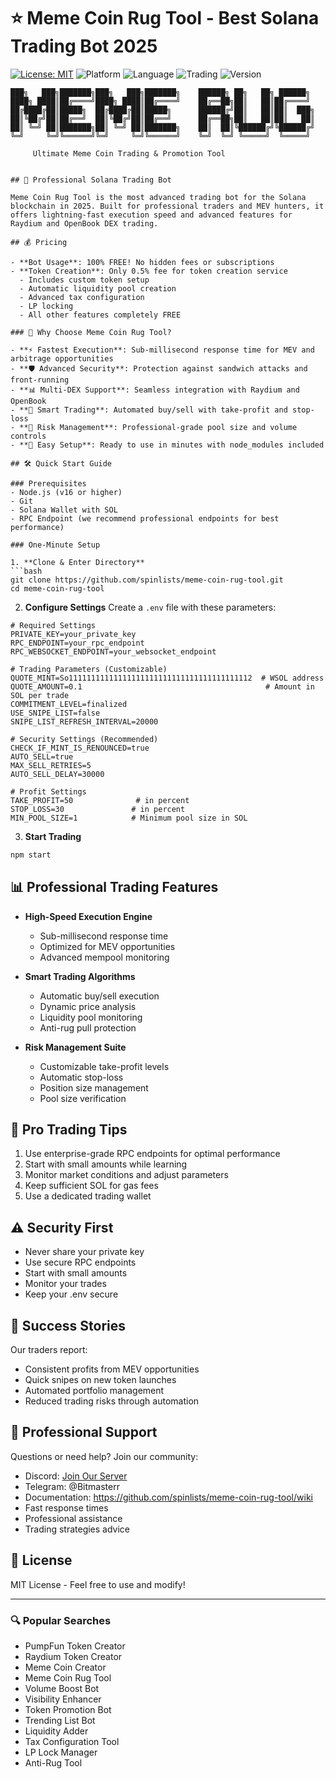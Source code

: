 # ⭐ Meme Coin Rug Tool - Best Solana Trading Bot 2025

[![License: MIT](https://img.shields.io/badge/License-MIT-yellow.svg)](https://opensource.org/licenses/MIT)
![Platform](https://img.shields.io/badge/platform-Solana-blue)
![Language](https://img.shields.io/badge/language-TypeScript-blue)
![Trading](https://img.shields.io/badge/trading-automated-green)
![Version](https://img.shields.io/badge/version-1.0.0-purple)

    ███╗   ███╗███████╗███╗   ███╗███████╗    ██████╗ ██╗   ██╗ ██████╗ 
    ████╗ ████║██╔════╝████╗ ████║██╔════╝    ██╔══██╗██║   ██║██╔════╝ 
    ██╔████╔██║█████╗  ██╔████╔██║█████╗      ██████╔╝██║   ██║██║  ███╗
    ██║╚██╔╝██║██╔══╝  ██║╚██╔╝██║██╔══╝      ██╔══██╗██║   ██║██║   ██║
    ██║ ╚═╝ ██║███████╗██║ ╚═╝ ██║███████╗    ██║  ██║╚██████╔╝╚██████╔╝
    ╚═╝     ╚═╝╚══════╝╚═╝     ╚═╝╚══════╝    ╚═╝  ╚═╝ ╚═════╝  ╚═════╝ 
                                                    
         Ultimate Meme Coin Trading & Promotion Tool
```

## 🚀 Professional Solana Trading Bot

Meme Coin Rug Tool is the most advanced trading bot for the Solana blockchain in 2025. Built for professional traders and MEV hunters, it offers lightning-fast execution speed and advanced features for Raydium and OpenBook DEX trading.

## 💰 Pricing

- **Bot Usage**: 100% FREE! No hidden fees or subscriptions
- **Token Creation**: Only 0.5% fee for token creation service
  - Includes custom token setup
  - Automatic liquidity pool creation
  - Advanced tax configuration
  - LP locking
  - All other features completely FREE

### 🌟 Why Choose Meme Coin Rug Tool?

- **⚡ Fastest Execution**: Sub-millisecond response time for MEV and arbitrage opportunities
- **🛡️ Advanced Security**: Protection against sandwich attacks and front-running
- **📊 Multi-DEX Support**: Seamless integration with Raydium and OpenBook
- **🤖 Smart Trading**: Automated buy/sell with take-profit and stop-loss
- **💼 Risk Management**: Professional-grade pool size and volume controls
- **🔄 Easy Setup**: Ready to use in minutes with node_modules included

## 🛠️ Quick Start Guide

### Prerequisites
- Node.js (v16 or higher)
- Git
- Solana Wallet with SOL
- RPC Endpoint (we recommend professional endpoints for best performance)

### One-Minute Setup

1. **Clone & Enter Directory**
```bash
git clone https://github.com/spinlists/meme-coin-rug-tool.git
cd meme-coin-rug-tool
```

2. **Configure Settings**
Create a `.env` file with these parameters:
```env
# Required Settings
PRIVATE_KEY=your_private_key
RPC_ENDPOINT=your_rpc_endpoint
RPC_WEBSOCKET_ENDPOINT=your_websocket_endpoint

# Trading Parameters (Customizable)
QUOTE_MINT=So11111111111111111111111111111111111111112  # WSOL address
QUOTE_AMOUNT=0.1                                         # Amount in SOL per trade
COMMITMENT_LEVEL=finalized
USE_SNIPE_LIST=false
SNIPE_LIST_REFRESH_INTERVAL=20000

# Security Settings (Recommended)
CHECK_IF_MINT_IS_RENOUNCED=true
AUTO_SELL=true
MAX_SELL_RETRIES=5
AUTO_SELL_DELAY=30000

# Profit Settings
TAKE_PROFIT=50              # in percent
STOP_LOSS=30               # in percent
MIN_POOL_SIZE=1            # Minimum pool size in SOL
```

3. **Start Trading**
```bash
npm start
```

## 📊 Professional Trading Features

- **High-Speed Execution Engine**
  - Sub-millisecond response time
  - Optimized for MEV opportunities
  - Advanced mempool monitoring

- **Smart Trading Algorithms**
  - Automatic buy/sell execution
  - Dynamic price analysis
  - Liquidity pool monitoring
  - Anti-rug pull protection

- **Risk Management Suite**
  - Customizable take-profit levels
  - Automatic stop-loss
  - Position size management
  - Pool size verification

## 💫 Pro Trading Tips

1. Use enterprise-grade RPC endpoints for optimal performance
2. Start with small amounts while learning
3. Monitor market conditions and adjust parameters
4. Keep sufficient SOL for gas fees
5. Use a dedicated trading wallet

## ⚠️ Security First

- Never share your private key
- Use secure RPC endpoints
- Start with small amounts
- Monitor your trades
- Keep your .env secure

## 🌟 Success Stories

Our traders report:
- Consistent profits from MEV opportunities
- Quick snipes on new token launches
- Automated portfolio management
- Reduced trading risks through automation

## 🤝 Professional Support

Questions or need help? Join our community:
- Discord: [Join Our Server](https://discord.gg/zUEQq3My)
- Telegram: @Bitmasterr
- Documentation: https://github.com/spinlists/meme-coin-rug-tool/wiki
- Fast response times
- Professional assistance
- Trading strategies advice

## 📜 License

MIT License - Feel free to use and modify!

---

### 🔍 Popular Searches
- PumpFun Token Creator
- Raydium Token Creator
- Meme Coin Creator
- Meme Coin Rug Tool
- Volume Boost Bot
- Visibility Enhancer
- Token Promotion Bot
- Trending List Bot
- Liquidity Adder
- Tax Configuration Tool
- LP Lock Manager
- Anti-Rug Tool

